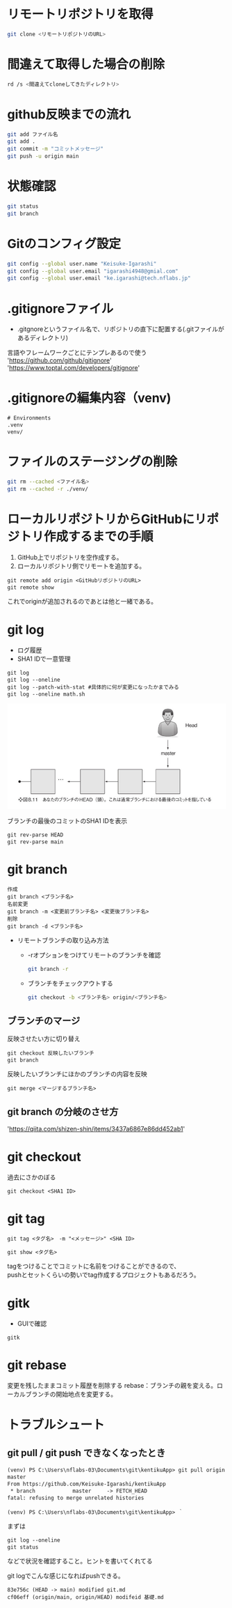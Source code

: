 # リモートリポジトリを取得
```bash
git clone <リモートリポジトリのURL>
```

# 間違えて取得した場合の削除
```bash
rd /s <間違えてcloneしてきたディレクトリ>
```

# github反映までの流れ
```bash
git add ファイル名
git add .
git commit -m "コミットメッセージ"
git push -u origin main
```

# 状態確認
```bash
git status
git branch
```

# Gitのコンフィグ設定
```bash
git config --global user.name "Keisuke-Igarashi"
git config --global user.email "igarashi4948@gmial.com"
git config --global user.email "ke.igarashi@tech.nflabs.jp"
```

# .gitignoreファイル
- .gitgnoreというファイル名で、リポジトリの直下に配置する(.gitファイルがあるディレクトリ)

言語やフレームワークごとにテンプレあるので使う
'https://github.com/github/gitignore'
'https://www.toptal.com/developers/gitignore'

# .gitignoreの編集内容（venv)
```
# Environments
.venv
venv/
```


# ファイルのステージングの削除
```bash
git rm --cached <ファイル名>
git rm --cached -r ./venv/
```


# ローカルリポジトリからGitHubにリポジトリ作成するまでの手順

1. GitHub上でリポジトリを空作成する。
2. ローカルリポジトリ側でリモートを追加する。

```
git remote add origin <GitHubリポジトリのURL>
git remote show
```
これでoriginが追加されるのであとは他と一緒である。

# git log
* ログ履歴
* SHA1 IDで一意管理
```
git log
git log --oneline
git log --patch-with-stat #具体的に何が変更になったかまでみる
git log --oneline math.sh
```
![](IMG/HEAD.png)

ブランチの最後のコミットのSHA1 IDを表示
```
git rev-parse HEAD
git rev-parse main
```

# git branch
```
作成
git branch <ブランチ名>
名前変更
git branch -m <変更前ブランチ名> <変更後ブランチ名>
削除
git branch -d <ブランチ名>
```

* リモートブランチの取り込み方法

    * -rオプションをつけてリモートのブランチを確認 

        ```bash
        git branch -r
        ```

    * ブランチをチェックアウトする

        ```bash
        git checkout -b <ブランチ名> origin/<ブランチ名>
        ```

## ブランチのマージ
反映させたい方に切り替え
```
git checkout 反映したいブランチ
git branch
```

反映したいブランチにほかのブランチの内容を反映
```
git merge <マージするブランチ名>
```

## git branch の分岐のさせ方
'https://qiita.com/shizen-shin/items/3437a6867e86dd452ab1'


# git checkout
過去にさかのぼる
```
git checkout <SHA1 ID>
```

# git tag
```
git tag <タグ名>　-m "<メッセージ>" <SHA ID>
```
```
git show <タグ名>
```

tagをつけることでコミットに名前をつけることができるので、  
pushとセットくらいの勢いでtag作成するプロジェクトもあるだろう。


# gitk

* GUIで確認
```
gitk
```

# git rebase

変更を残したままコミット履歴を削除する
rebase：ブランチの親を変える。ローカルブランチの開始地点を変更する。


# トラブルシュート

## git pull / git push できなくなったとき
```
(venv) PS C:\Users\nflabs-03\Documents\git\kentikuApp> git pull origin master
From https://github.com/Keisuke-Igarashi/kentikuApp
 * branch            master     -> FETCH_HEAD
fatal: refusing to merge unrelated histories

(venv) PS C:\Users\nflabs-03\Documents\git\kentikuApp> ｀ 
```

まずは
```
git log --oneline
git status
```
などで状況を確認すること。ヒントを書いてくれてる

git logでこんな感じになればpushできる。
```
83e756c (HEAD -> main) modified git.md
cf06eff (origin/main, origin/HEAD) modifeid 基礎.md
```